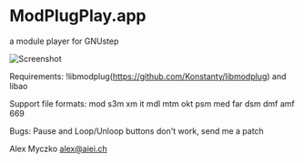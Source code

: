 
# ModPlugPlay.app
a module player for GNUstep

![Screenshot](https://raw.github.com/alexmyczko/ModPlugPlay.app/master/ModPlugPlay.png?raw=true "Screenshot")

Requirements:
    !libmodplug(https://github.com/Konstanty/libmodplug) and libao

Support file formats:
    mod s3m xm it mdl mtm okt psm med far dsm dmf amf 669

Bugs:
    Pause and Loop/Unloop buttons don't work, send me a patch

Alex Myczko <alex@aiei.ch>
